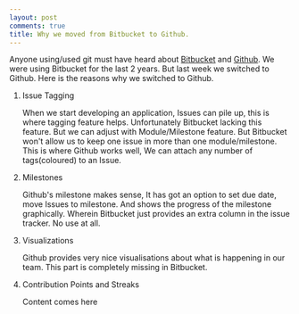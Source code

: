 ```yaml
---
layout: post
comments: true
title: Why we moved from Bitbucket to Github.
---
```


Anyone using/used git must have heard about [Bitbucket](http://bitbucket.org/) and [Github](https://github.com/). We were using Bitbucket for the last 2 years. But last week we switched to Github. Here is the reasons why we switched to Github.

1.    Issue Tagging

      When we start developing an application, Issues can pile up, this is where tagging feature helps. Unfortunately Bitbucket lacking this feature. But we can adjust with Module/Milestone feature.
But Bitbucket won't allow us to keep one issue in more than one module/milestone. This is where Github works well, We can attach any number of tags(coloured) to an Issue.

2.  Milestones

    Github's milestone makes sense, It has got an option to set due date, move Issues to milestone. And shows the progress of the milestone graphically. Wherein Bitbucket just provides an extra column in the issue tracker. No use at all.

3. Visualizations

   Github provides very nice visualisations about what is happening in our team. This part is completely missing in Bitbucket.

4. Contribution Points and Streaks

   Content comes here

